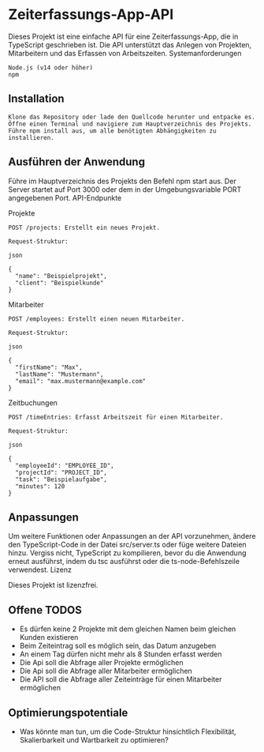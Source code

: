 # Zeiterfassungs-App-API

Dieses Projekt ist eine einfache API für eine Zeiterfassungs-App, die in TypeScript geschrieben ist. Die API unterstützt das Anlegen von Projekten, Mitarbeitern und das Erfassen von Arbeitszeiten.
Systemanforderungen

    Node.js (v14 oder höher)
    npm

## Installation

	Klone das Repository oder lade den Quellcode herunter und entpacke es.
	Öffne einen Terminal und navigiere zum Hauptverzeichnis des Projekts.
	Führe npm install aus, um alle benötigten Abhängigkeiten zu installieren.

## Ausführen der Anwendung

Führe im Hauptverzeichnis des Projekts den Befehl npm start aus. Der Server startet auf Port 3000 oder dem in der Umgebungsvariable PORT angegebenen Port.
API-Endpunkte

Projekte

    POST /projects: Erstellt ein neues Projekt.

    Request-Struktur:

    json

    {
      "name": "Beispielprojekt",
      "client": "Beispielkunde"
    }

Mitarbeiter

    POST /employees: Erstellt einen neuen Mitarbeiter.

    Request-Struktur:

    json

    {
      "firstName": "Max",
      "lastName": "Mustermann",
      "email": "max.mustermann@example.com"
    }

Zeitbuchungen

    POST /timeEntries: Erfasst Arbeitszeit für einen Mitarbeiter.

    Request-Struktur:

    json

    {
      "employeeId": "EMPLOYEE_ID",
      "projectId": "PROJECT_ID",
      "task": "Beispielaufgabe",
      "minutes": 120
    }

## Anpassungen

Um weitere Funktionen oder Anpassungen an der API vorzunehmen, ändere den TypeScript-Code in der Datei src/server.ts oder füge weitere Dateien hinzu. Vergiss nicht, TypeScript zu kompilieren, bevor du die Anwendung erneut ausführst, indem du tsc ausführst oder die ts-node-Befehlszeile verwendest.
Lizenz

Dieses Projekt ist lizenzfrei.

## Offene TODOS
* Es dürfen keine 2 Projekte mit dem gleichen Namen beim gleichen Kunden existieren
* Beim Zeiteintrag soll es möglich sein, das Datum anzugeben
* An einem Tag dürfen nicht mehr als 8 Stunden erfasst werden
* Die Api soll die Abfrage aller Projekte ermöglichen
* Die Api soll die Abfrage aller Mitarbeiter ermöglichen
* Die API soll die Abfrage aller Zeiteinträge für einen Mitarbeiter ermöglichen

## Optimierungspotentiale
* Was könnte man tun, um die Code-Struktur hinsichtlich Flexibilität, Skalierbarkeit und Wartbarkeit zu optimieren?